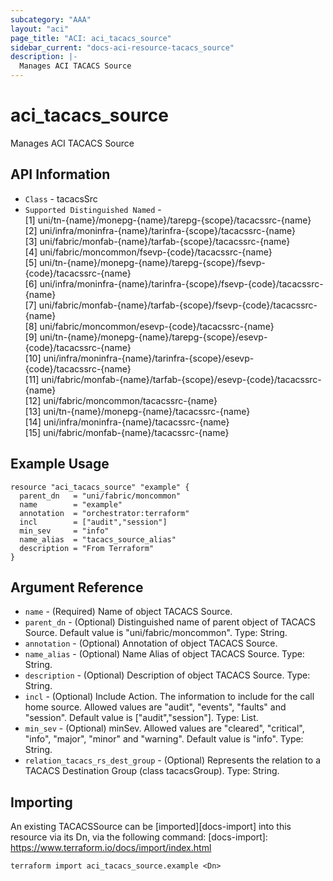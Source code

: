 ```yaml
---
subcategory: "AAA"
layout: "aci"
page_title: "ACI: aci_tacacs_source"
sidebar_current: "docs-aci-resource-tacacs_source"
description: |-
  Manages ACI TACACS Source
---
```


# aci_tacacs_source #

Manages ACI TACACS Source

## API Information ##

* `Class` - tacacsSrc
* `Supported Distinguished Named` - <br>
[1] uni/tn-{name}/monepg-{name}/tarepg-{scope}/tacacssrc-{name}<br>
[2] uni/infra/moninfra-{name}/tarinfra-{scope}/tacacssrc-{name}<br>
[3] uni/fabric/monfab-{name}/tarfab-{scope}/tacacssrc-{name}<br>
[4] uni/fabric/moncommon/fsevp-{code}/tacacssrc-{name}<br>
[5] uni/tn-{name}/monepg-{name}/tarepg-{scope}/fsevp-{code}/tacacssrc-{name}<br>
[6] uni/infra/moninfra-{name}/tarinfra-{scope}/fsevp-{code}/tacacssrc-{name}<br>
[7] uni/fabric/monfab-{name}/tarfab-{scope}/fsevp-{code}/tacacssrc-{name}<br>
[8] uni/fabric/moncommon/esevp-{code}/tacacssrc-{name}<br>
[9] uni/tn-{name}/monepg-{name}/tarepg-{scope}/esevp-{code}/tacacssrc-{name}<br>
[10] uni/infra/moninfra-{name}/tarinfra-{scope}/esevp-{code}/tacacssrc-{name}<br>
[11] uni/fabric/monfab-{name}/tarfab-{scope}/esevp-{code}/tacacssrc-{name}<br>
[12] uni/fabric/moncommon/tacacssrc-{name}<br>
[13] uni/tn-{name}/monepg-{name}/tacacssrc-{name}<br>
[14] uni/infra/moninfra-{name}/tacacssrc-{name}<br>
[15] uni/fabric/monfab-{name}/tacacssrc-{name}<br>

## Example Usage ##

```hcl
resource "aci_tacacs_source" "example" {
  parent_dn   = "uni/fabric/moncommon"
  name        = "example"
  annotation  = "orchestrator:terraform"
  incl        = ["audit","session"]
  min_sev     = "info"
  name_alias  = "tacacs_source_alias"
  description = "From Terraform"
}
```

## Argument Reference ##

* `name` - (Required) Name of object TACACS Source.
* `parent_dn` - (Optional) Distinguished name of parent object of TACACS Source. Default value is "uni/fabric/moncommon". Type: String.
* `annotation` - (Optional) Annotation of object TACACS Source.
* `name_alias` - (Optional) Name Alias of object TACACS Source. Type: String.
* `description` - (Optional) Description of object TACACS Source. Type: String.
* `incl` - (Optional) Include Action. The information to include for the call home source. Allowed values are "audit", "events", "faults" and "session". Default value is ["audit","session"]. Type: List.
* `min_sev` - (Optional) minSev. Allowed values are "cleared", "critical", "info", "major", "minor" and "warning". Default value is "info". Type: String.
* `relation_tacacs_rs_dest_group` - (Optional) Represents the relation to a TACACS Destination Group (class tacacsGroup). Type: String.



## Importing ##

An existing TACACSSource can be [imported][docs-import] into this resource via its Dn, via the following command:
[docs-import]: https://www.terraform.io/docs/import/index.html


```
terraform import aci_tacacs_source.example <Dn>
```